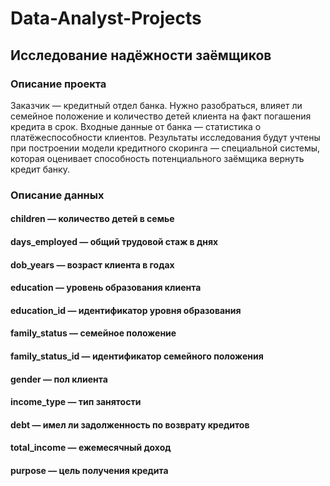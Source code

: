 # Data-Analyst-Projects
## Исследование надёжности заёмщиков
### Описание проекта
Заказчик — кредитный отдел банка. Нужно разобраться, влияет ли семейное положение и количество детей клиента на факт погашения кредита в срок. Входные данные от банка — статистика о платёжеспособности клиентов.
Результаты исследования будут учтены при построении модели кредитного скоринга — специальной системы, которая оценивает способность потенциального заёмщика вернуть кредит банку.

### Описание данных

#### children — количество детей в семье
#### days_employed — общий трудовой стаж в днях
#### dob_years — возраст клиента в годах
#### education — уровень образования клиента
#### education_id — идентификатор уровня образования
#### family_status — семейное положение
#### family_status_id — идентификатор семейного положения
#### gender — пол клиента
#### income_type — тип занятости
#### debt — имел ли задолженность по возврату кредитов
#### total_income — ежемесячный доход
#### purpose — цель получения кредита
